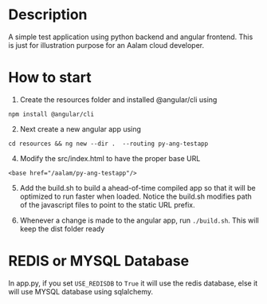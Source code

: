 # Description

A simple test application using python backend and angular frontend.
This is just for illustration purpose for an Aalam cloud developer.


# How to start

1. Create the resources folder and installed @angular/cli using
```
npm install @angular/cli
```
2. Next create a new angular app using
```
cd resources && ng new --dir .  --routing py-ang-testapp
```

4. Modify the src/index.html to have the proper base URL
```
<base href="/aalam/py-ang-testapp"/>
```

5. Add the build.sh to build a ahead-of-time compiled app so that it will
be optimized to run faster when loaded.  Notice the build.sh modifies
path of the javascript files to point to the static URL prefix.

6. Whenever a change is made to the angular app, run ```./build.sh```. This will
keep the dist folder ready


# REDIS or MYSQL Database

In app.py, if you set ```USE_REDISDB``` to ```True``` it will use the redis database,
else it will use MYSQL database using sqlalchemy.
